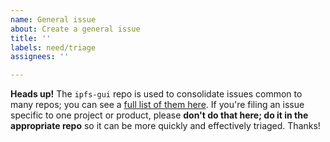 ```yaml
---
name: General issue
about: Create a general issue
title: ''
labels: need/triage
assignees: ''

---
```


**Heads up!**
The `ipfs-gui` repo is used to consolidate issues common to many repos; you can see a [full list of them here](https://github.com/ipfs/ipfs-gui/blob/master/README.md#all-projects). If you're filing an issue specific to one project or product, please **don't do that here; do it in the appropriate repo** so it can be more quickly and effectively triaged. Thanks!
